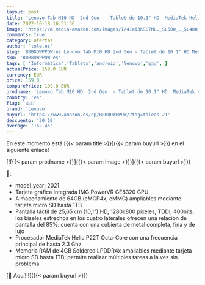 ```yaml
---
layout: post
title: 'Lenovo Tab M10 HD  2nd Gen  - Tablet de 10.1" HD  MediaTek Helio P22T  4GB de RAM  64GB ampliables hasta 1 TB  2 Altavoces  WiFi + Bluetooth  4G LTE  Android 10   Gris'
date: 2022-10-18 16:51:36
image: 'https://m.media-amazon.com/images/I/41ai3KSG7ML._SL500_._SL400_.jpg'
comments: true
category: ofertas
author: 'tole.es'
slug: 'B0B8DWPPDW-es Lenovo Tab M10 HD 2nd Gen - Tablet de 10.1" HD MediaTek...'
sku: 'B0B8DWPPDW-es'
tags: [ 'Informática','Tablets','android','lenovo','🇪🇸', ]
actualPrice: 159.0 EUR
currency: EUR
price: 159.0
comparePrice: 199.0 EUR
prodname: 'Lenovo Tab M10 HD  2nd Gen  - Tablet de 10.1" HD  MediaTek Helio P22T  4GB de RAM  64GB ampliables hasta 1 TB  2 Altavoces  WiFi + Bluetooth  4G LTE  Android 10   Gris'
country: 'es'
flag: '🇪🇸'
brand: 'Lenovo'
buyurl: 'https://www.amazon.es/dp/B0B8DWPPDW/?tag=tolees-21'
descuento: '20.10'
average: '162.45'
---
```


En este momento está [{{< param title >}}]({{< param buyurl >}}) en el siguiente enlace!

[![{{< param prodname >}}]({{< param image >}})]({{< param buyurl >}})

🔎:

- model_year: 2021
- Tarjeta gráfica Integrada IMG PowerVR GE8320 GPU
- Almacenamiento de 64GB (eMCP4x, eMMC) ampliables mediante tarjeta micro SD hasta 1TB
- Pantalla táctil de 25,65 cm (10,1") HD, 1280x800 píxeles, TDDI, 400nits; los biseles estrechos en los cuatro laterales ofrecen una relación de pantalla del 85%: cuenta con una cubierta de metal completa, fina y de lujo
- Procesador MediaTek Helio P22T Octa-Core con una frecuencia principal de hasta 2.3 Ghz
- Memoria RAM de 4GB Soldered LPDDR4x ampliables mediante tarjeta micro SD hasta 1TB; permite realizar múltiples tareas a la vez sin problema

[🛒 Aquí!!!]({{< param buyurl >}})
